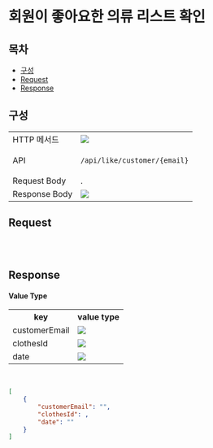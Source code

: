 # 회원이 좋아요한 의류 리스트 확인

## 목차

- [구성](#구성)
- [Request](#request)
- [Response](#response)

## 구성

<table>
<tr>
  <td>HTTP 메서드</td>
  <td>
    <img src="https://img.shields.io/badge/GET-green">
  </td>
</tr>
<tr>
  <td>API</td>
  <td>

  `/api/like/customer/{email}`

  </td>
</tr>
<tr>
  <td>Request Body</td>
  <td>
    .
  </td>
</tr>
<tr>
  <td>Response Body</td>
  <td>
    <img src="https://img.shields.io/badge/JSON-purple">
  </td>
</tr>
</table>

## Request

```json

```

<br/>

## Response

#### Value Type 
<table>
<tr>
  <th>key</th>
  <th>value type</th>
</tr>
<tr>
    <td>customerEmail</td>
    <td><img src="https://img.shields.io/badge/string-grey"></td>
</tr>
<tr>
    <td>clothesId</td>
    <td><img src="https://img.shields.io/badge/number-grey"></td>
</tr>
<tr>
    <td>date</td>
    <td><img src="https://img.shields.io/badge/string-grey"></td>
</tr>
</table>

<br/>

```json
[
    {
        "customerEmail": "",
        "clothesId": ,
        "date": ""
    }
]
```

<br/>
